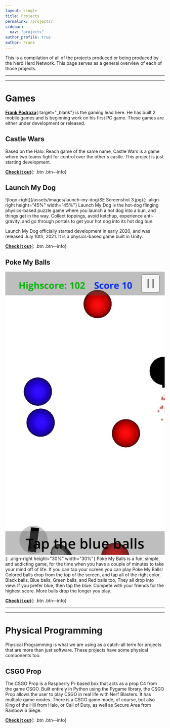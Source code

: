 ```yaml
---
layout: single
title: Projects
permalink: /projects/
sidebar:
  nav: "projects"
author_profile: true
author: Frank
---
```


This is a compilation of all of the projects produced or being produced by the Nerd Herd Network. This page serves as a general overview of each of those projects.

----
----

# Games

[**Frank Podraza**](/about/frank/){:target="_blank"} is the gaming lead here. He has built 2 mobile games and is beginning work on his first PC game. These games are either under development or released.

## Castle Wars

Based on the Halo: Reach game of the same name, Castle Wars is a game where two teams fight for control over the other's castle. This project is just starting development.

[**Check it out**](/projects/castle-wars/){: .btn .btn--info}

## Launch My Dog

![logo-right](/assets/images/launch-my-dog/SE Screenshot 3.jpg){: .align-right height="45%" width="45%"}
Launch My Dog is the hot-dog flinging physics-based puzzle game where you launch a hot dog into a bun, and things get in the way. Collect toppings, avoid ketchup, experience anti-gravity, and go through portals to get your hot dog into its hot dog bun.

Launch My Dog officially started development in early 2020, and was released July 10th, 2021. It is a physics-based game built in Unity.

[**Check it out**](/projects/launch-my-dog/){: .btn .btn--info}

## Poke My Balls

![Screenshot-game-right](/assets/images/poke-my-balls/screen-game.jpg){: .align-right height="30%" width="30%"} 
Poke My Balls is a fun, simple, and addicting game, for the time when you have a couple of minutes to take your mind off of life. If you can tap your screen you can play Poke My Balls! Colored balls drop from the top of the screen, and tap all of the right color. Black balls, Blue balls, Green balls, and Red balls too, They all drop into view. If you prefer blue, then tap the blue. Compete with your friends for the highest score. More balls drop the longer you play.

[**Check it out**](/projects/poke-my-balls/){: .btn .btn--info}

----
----

# Physical Programming

Physical Programming is what we are using as a catch-all term for projects that are more than just software. These projects have some physical components too.

## CSGO Prop

The CSGO Prop is a Raspberry Pi-based box that acts as a prop C4 from the game CSGO. Built entirely in Python using the Pygame library, the CSGO Prop allows the user to play CSGO in real life with Nerf Blasters. It has multiple game modes. There is a CSGO game mode, of course, but also King of the Hill from Halo, or Call of Duty, as well as Secure Area from Rainbow 6 Siege.

[**Check it out**](/projects/csgo-prop/){: .btn .btn--info}
